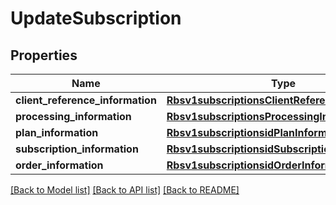 # UpdateSubscription

## Properties
Name | Type | Description | Notes
------------ | ------------- | ------------- | -------------
**client_reference_information** | [**Rbsv1subscriptionsClientReferenceInformation**](Rbsv1subscriptionsClientReferenceInformation.md) |  | [optional] 
**processing_information** | [**Rbsv1subscriptionsProcessingInformation**](Rbsv1subscriptionsProcessingInformation.md) |  | [optional] 
**plan_information** | [**Rbsv1subscriptionsidPlanInformation**](Rbsv1subscriptionsidPlanInformation.md) |  | [optional] 
**subscription_information** | [**Rbsv1subscriptionsidSubscriptionInformation**](Rbsv1subscriptionsidSubscriptionInformation.md) |  | [optional] 
**order_information** | [**Rbsv1subscriptionsidOrderInformation**](Rbsv1subscriptionsidOrderInformation.md) |  | [optional] 

[[Back to Model list]](../README.md#documentation-for-models) [[Back to API list]](../README.md#documentation-for-api-endpoints) [[Back to README]](../README.md)


